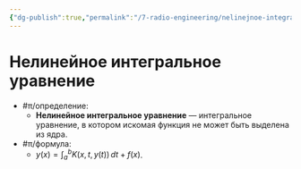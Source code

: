 ```yaml
---
{"dg-publish":true,"permalink":"/7-radio-engineering/nelinejnoe-integralnoe-uravnenie/","title":"Нелинейное интегральное уравнение"}
---
```



# Нелинейное интегральное уравнение

- #π/определение:
	- **Нелинейное интегральное уравнение** — интегральное уравнение, в котором искомая функция не может быть выделена из ядра.
- #π/формула:
	- $\displaystyle y(x)=\int_{a}^{b} K(x,t,y(t)) \, dt + f(x)$.

